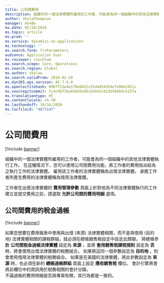 ```yaml
---
title: 公司間費用
description: 組織中的一個法律實體所雇用的工作者，可能會為同一個組織中的其他法律實體執行工作。 在這種情況下，您可以使用公司間費用功能，將工作者的費用指派給為之執行工作的法律實體。
author: ShylaThompson
manager: AnnBe
ms.date: 05/20/2020
ms.topic: article
ms.prod: ''
ms.service: dynamics-ax-applications
ms.technology: ''
ms.search.form: TrvParameters
audience: Application User
ms.reviewer: roschlom
ms.search.scope: Core, Operations
ms.search.region: Global
ms.author: shylaw
ms.search.validFrom: 2016-02-28
ms.dyn365.ops.version: AX 7.0.0
ms.openlocfilehash: 0967f23e4e1f8e0431c55d4d54554e7e90e2451c
ms.sourcegitcommit: 5c4c9bf3ba018562d6cb3443c01d550489c415fa
ms.translationtype: HT
ms.contentlocale: zh-TW
ms.lasthandoff: 10/16/2020
ms.locfileid: "4073147"
---
```

# <a name="intercompany-expenses"></a>公司間費用

[!include [banner](../includes/banner.md)]

組織中的一個法律實體所雇用的工作者，可能會為同一個組織中的其他法律實體執行工作。 在這種情況下，您可以使用公司間費用功能，將工作者的費用指派給為之執行工作的法律實體。 雇用該工作者的法律實體稱為出借法律實體。 承擔工作者所產生費用的法律實體稱為借用法律實體。 

工作者在出借法律實體的 **費用管理參數** 頁面上針對他為不同法律實體執行的工作建立並提交費用之前，請選取 **允許公司間的費用明細** 選項。 

## <a name="tax-posting-for-intercompany-expenses"></a>公司間費用的稅金過帳

[!include [banner](../includes/banner.md)]

如果您想要在費用報表中使用與出借 (來源) 法律實體相關，而不是與借用 (目的地) 法律實體相關的課稅群組，就必須在總帳銷售稅設定中設定此關聯。 將總帳參數 **公司間稅金過帳法律實體** 設定為 **來源** ，並將 **套用銷售稅課稅規則** 設定為 **否** 時，將會使用出借法律實體的稅務組合。 如果將這同一個參數設定為 **目的地** ，則會使用借用法律實體的稅務組合。 如果是在美國的法律實體，將此參數設定為 **來源** 時，也必須在新的 **總帳過帳群組** 頁面上設定 **應收銷售稅** 欄位。 會計引擎將會將此欄位中的資訊用於稅務相關的會計分錄。   
不論過帳的費用明細是否與專案有關，其行為都是一致的。  
